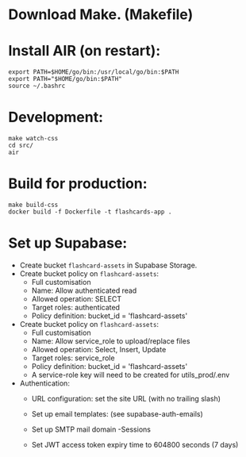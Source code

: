 # Download Make. (Makefile)

# Install AIR (on restart):
```
export PATH=$HOME/go/bin:/usr/local/go/bin:$PATH
export PATH="$HOME/go/bin:$PATH"
source ~/.bashrc
```

# Development:
```
make watch-css
cd src/
air
```


# Build for production:

```
make build-css
docker build -f Dockerfile -t flashcards-app .
```

# Set up Supabase:
- Create bucket `flashcard-assets` in Supabase Storage.
- Create bucket policy on `flashcard-assets`:
    - Full customisation
    - Name: Allow authenticated read
    - Allowed operation: SELECT
    - Target roles: authenticated
    - Policy definition: bucket_id = 'flashcard-assets'
- Create bucket policy on `flashcard-assets`:
    - Full customisation
    - Name: Allow service_role to upload/replace files
    - Allowed operation: Select, Insert, Update
    - Target roles: service_role
    - Policy definition: bucket_id = 'flashcard-assets'
    - A service-role key will need to be created for utils_prod/.env
- Authentication:
    - URL configuration: set the site URL (with no trailing slash)
    - Set up email templates: (see supabase-auth-emails)

    - Set up SMTP mail domain
-Sessions
    - Set JWT access token expiry time to 604800 seconds (7 days)